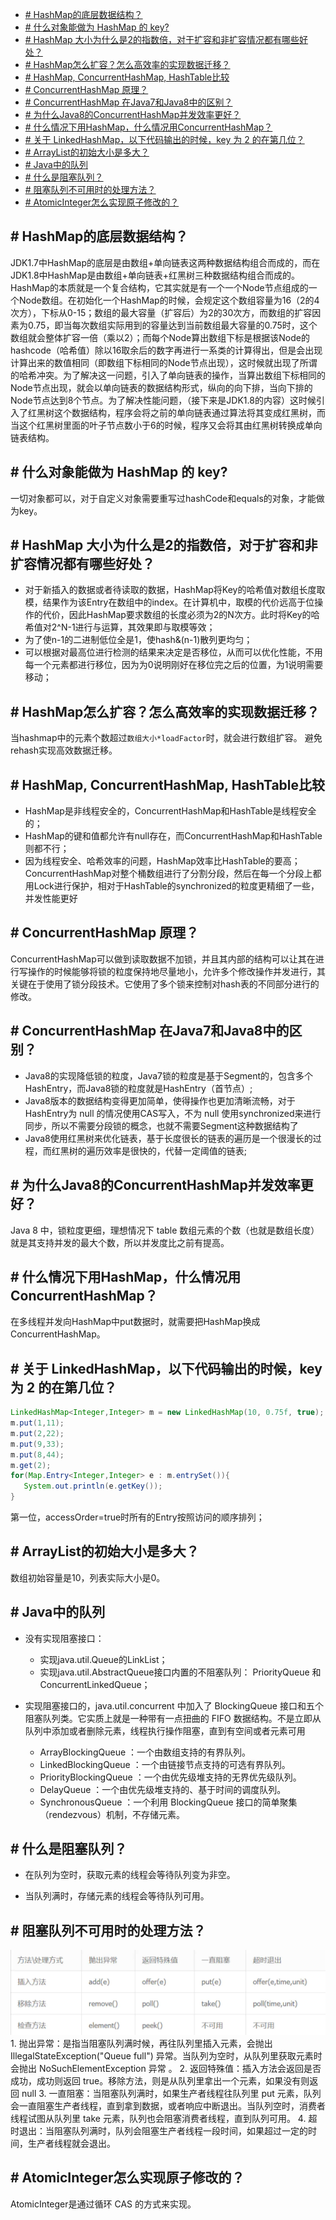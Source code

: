 - [\# HashMap的底层数据结构？](#-hashmap的底层数据结构)
- [\# 什么对象能做为 HashMap 的 key?](#-什么对象能做为-hashmap-的-key)
- [\# HashMap 大小为什么是2的指数倍，对于扩容和非扩容情况都有哪些好处？](#-hashmap-大小为什么是2的指数倍对于扩容和非扩容情况都有哪些好处)
- [\# HashMap怎么扩容？怎么高效率的实现数据迁移？](#-hashmap怎么扩容怎么高效率的实现数据迁移)
- [\# HashMap, ConcurrentHashMap, HashTable比较](#-hashmap-concurrenthashmap-hashtable比较)
- [\# ConcurrentHashMap 原理？](#-concurrenthashmap-原理)
- [\# ConcurrentHashMap 在Java7和Java8中的区别？](#-concurrenthashmap-在java7和java8中的区别)
- [\# 为什么Java8的ConcurrentHashMap并发效率更好？](#-为什么java8的concurrenthashmap并发效率更好)
- [\# 什么情况下用HashMap，什么情况用ConcurrentHashMap？](#-什么情况下用hashmap什么情况用concurrenthashmap)
- [\# 关于 LinkedHashMap，以下代码输出的时候，key 为 2 的在第几位？](#-关于-linkedhashmap以下代码输出的时候key-为-2-的在第几位)
- [\# ArrayList的初始大小是多大？](#-arraylist的初始大小是多大)
- [\# Java中的队列](#-java中的队列)
- [\# 什么是阻塞队列？](#-什么是阻塞队列)
- [\# 阻塞队列不可用时的处理方法？](#-阻塞队列不可用时的处理方法)
- [\# AtomicInteger怎么实现原子修改的？](#-atomicinteger怎么实现原子修改的)

## \# HashMap的底层数据结构？
JDK1.7中HashMap的底层是由数组+单向链表这两种数据结构组合而成的，而在JDK1.8中HashMap是由数组+单向链表+红黑树三种数据结构组合而成的。
HashMap的本质就是一个复合结构，它其实就是有一个一个Node节点组成的一个Node数组。在初始化一个HashMap的时候，会规定这个数组容量为16（2的4次方），下标从0-15；数组的最大容量（扩容后）为2的30次方，而数组的扩容因素为0.75，即当每次数组实际用到的容量达到当前数组最大容量的0.75时，这个数组就会整体扩容一倍（乘以2）；而每个Node算出数组下标是根据该Node的hashcode（哈希值）除以16取余后的数字再进行一系类的计算得出，但是会出现计算出来的数值相同（即数组下标相同的Node节点出现），这时候就出现了所谓的哈希冲突。为了解决这一问题，引入了单向链表的操作，当算出数组下标相同的Node节点出现，就会以单向链表的数据结构形式，纵向的向下排，当向下排的Node节点达到8个节点。为了解决性能问题，（接下来是JDK1.8的内容）这时候引入了红黑树这个数据结构，程序会将之前的单向链表通过算法将其变成红黑树，而当这个红黑树里面的叶子节点数小于6的时候，程序又会将其由红黑树转换成单向链表结构。

## \# 什么对象能做为 HashMap 的 key?
一切对象都可以，对于自定义对象需要重写过hashCode和equals的对象，才能做为key。

## \# HashMap 大小为什么是2的指数倍，对于扩容和非扩容情况都有哪些好处？
- 对于新插入的数据或者待读取的数据，HashMap将Key的哈希值对数组长度取模，结果作为该Entry在数组中的index。在计算机中，取模的代价远高于位操作的代价，因此HashMap要求数组的长度必须为2的N次方。此时将Key的哈希值对2^N-1进行与运算，其效果即与取模等效；
- 为了使n-1的二进制低位全是1，使hash&(n-1)散列更均匀；
- 可以根据对最高位进行检测的结果来决定是否移位，从而可以优化性能，不用每一个元素都进行移位，因为为0说明刚好在移位完之后的位置，为1说明需要移动；

## \# HashMap怎么扩容？怎么高效率的实现数据迁移？
当hashmap中的元素个数超过`数组大小*loadFactor`时，就会进行数组扩容。
避免rehash实现高效数据迁移。

## \# HashMap, ConcurrentHashMap, HashTable比较
- HashMap是非线程安全的，ConcurrentHashMap和HashTable是线程安全的；
- HashMap的键和值都允许有null存在，而ConcurrentHashMap和HashTable则都不行；
- 因为线程安全、哈希效率的问题，HashMap效率比HashTable的要高；ConcurrentHashMap对整个桶数组进行了分割分段，然后在每一个分段上都用Lock进行保护，相对于HashTable的synchronized的粒度更精细了一些，并发性能更好

## \# ConcurrentHashMap 原理？
ConcurrentHashMap可以做到读取数据不加锁，并且其内部的结构可以让其在进行写操作的时候能够将锁的粒度保持地尽量地小，允许多个修改操作并发进行，其关键在于使用了锁分段技术。它使用了多个锁来控制对hash表的不同部分进行的修改。

## \# ConcurrentHashMap 在Java7和Java8中的区别？
- Java8的实现降低锁的粒度，Java7锁的粒度是基于Segment的，包含多个HashEntry，而Java8锁的粒度就是HashEntry（首节点）;
- Java8版本的数据结构变得更加简单，使得操作也更加清晰流畅，对于HashEntry为 null 的情况使用CAS写入，不为 null 使用synchronized来进行同步，所以不需要分段锁的概念，也就不需要Segment这种数据结构了
- Java8使用红黑树来优化链表，基于长度很长的链表的遍历是一个很漫长的过程，而红黑树的遍历效率是很快的，代替一定阈值的链表;

## \# 为什么Java8的ConcurrentHashMap并发效率更好？
Java 8 中，锁粒度更细，理想情况下 table 数组元素的个数（也就是数组长度）就是其支持并发的最大个数，所以并发度比之前有提高。

## \# 什么情况下用HashMap，什么情况用ConcurrentHashMap？
在多线程并发向HashMap中put数据时，就需要把HashMap换成ConcurrentHashMap。

## \# 关于 LinkedHashMap，以下代码输出的时候，key 为 2 的在第几位？
```java
LinkedHashMap<Integer,Integer> m = new LinkedHashMap(10, 0.75f, true);
m.put(1,11);
m.put(2,22);
m.put(9,33);
m.put(8,44);
m.get(2);
for(Map.Entry<Integer,Integer> e : m.entrySet()){
   System.out.println(e.getKey());
}
```
第一位，accessOrder=true时所有的Entry按照访问的顺序排列；

## \# ArrayList的初始大小是多大？
数组初始容量是10，列表实际大小是0。

## \# Java中的队列
- 没有实现阻塞接口：
  - 实现java.util.Queue的LinkList；
  - 实现java.util.AbstractQueue接口内置的不阻塞队列： PriorityQueue 和 ConcurrentLinkedQueue；

- 实现阻塞接口的，java.util.concurrent 中加入了 BlockingQueue 接口和五个阻塞队列类。它实质上就是一种带有一点扭曲的 FIFO 数据结构。不是立即从队列中添加或者删除元素，线程执行操作阻塞，直到有空间或者元素可用
  - ArrayBlockingQueue ：一个由数组支持的有界队列。
  - LinkedBlockingQueue ：一个由链接节点支持的可选有界队列。
  - PriorityBlockingQueue ：一个由优先级堆支持的无界优先级队列。
  - DelayQueue ：一个由优先级堆支持的、基于时间的调度队列。
  - SynchronousQueue ：一个利用 BlockingQueue 接口的简单聚集（rendezvous）机制，不存储元素。

## \# 什么是阻塞队列？
- 在队列为空时，获取元素的线程会等待队列变为非空。

- 当队列满时，存储元素的线程会等待队列可用。

## \# 阻塞队列不可用时的处理方法？
<img src="../assets/block_queue_functions.png" alt="block_queue_functions" style="zoom:50%;" />
1. 抛出异常：是指当阻塞队列满时候，再往队列里插入元素，会抛出 IllegalStateException("Queue full") 异常。当队列为空时，从队列里获取元素时会抛出 NoSuchElementException 异常 。
2. 返回特殊值：插入方法会返回是否成功，成功则返回 true。移除方法，则是从队列里拿出一个元素，如果没有则返回 null
3. 一直阻塞：当阻塞队列满时，如果生产者线程往队列里 put 元素，队列会一直阻塞生产者线程，直到拿到数据，或者响应中断退出。当队列空时，消费者线程试图从队列里 take 元素，队列也会阻塞消费者线程，直到队列可用。
4. 超时退出：当阻塞队列满时，队列会阻塞生产者线程一段时间，如果超过一定的时间，生产者线程就会退出。

## \# AtomicInteger怎么实现原子修改的？
AtomicInteger是通过循环 CAS 的方式来实现。